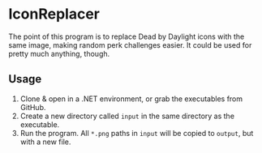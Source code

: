 # IconReplacer
The point of this program is to replace Dead by Daylight icons with the same image, making random perk challenges easier. It could be used for pretty much anything, though.

## Usage
1. Clone & open in a .NET environment, or grab the executables from GitHub.
2. Create a new directory called `input` in the same directory as the executable.
3. Run the program. All `*.png` paths in `input` will be copied to `output`, but with a new file.
